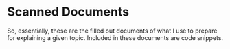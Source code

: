 # Scanned Documents

So, essentially, these are the filled out documents of what I use to prepare for explaining a given topic. Included in these documents are code snippets.

